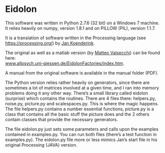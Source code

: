 # Eidolon

This software was written in Python 2.7.6 (32 bit) on a Windows 7 machine.<br/>
It relies heavily on numpy, version 1.8.1 and on PILLOW (PIL), version 1.1.7.

It is a translation of software written in the Processing language 
(see https://processing.org/) by <a href="http://www.gestaltrevision.be/en/about-us/contact/all-contacts/45">Jan Koenderink</a>.

The original as well as a matlab version (by <a href="http://www.allpsych.uni-giessen.de/matteo/">Matteo Valsecchi</a>) can be found here:<br/> www.allpsych.uni-giessen.de/EidolonFactories/index.htm.

A manual from the original software is available in the manual folder (PDF). 

The Python version relies rather heavily on generators, since there are sometimes a lot of matrices involved at a given time, and I ran into memory problems doing it any other way. 
There’s a small library called eidolon (surprise) which contains the routines. There are 4 files there: helpers.py, noise.py, picture.py and scalespaces.py. This is where the magic happens. 
The file helpers.py contains a number essential functions, picture.py is a class that contains all the basic stuff the picture does and  the 2 others contain classes that provide the necessary generators. 

The file eidolon.py just sets some parameters and calls upon the examples contained in examples.py. You can run both files (there’s a test function in examples.py). The eidolon.py file more or less mimics Jan’s start file in his original Processing (JAVA) version.
